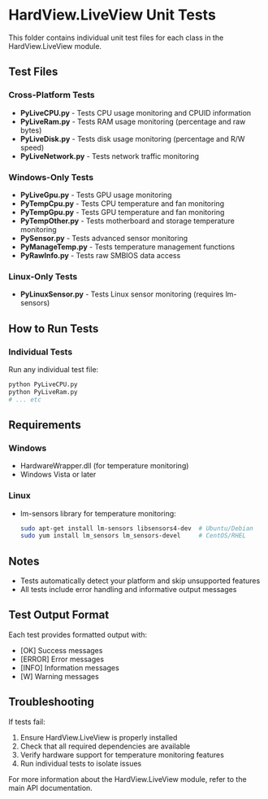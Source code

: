 # HardView.LiveView Unit Tests

This folder contains individual unit test files for each class in the HardView.LiveView module.


## Test Files

### Cross-Platform Tests
- **PyLiveCPU.py** - Tests CPU usage monitoring and CPUID information
- **PyLiveRam.py** - Tests RAM usage monitoring (percentage and raw bytes)
- **PyLiveDisk.py** - Tests disk usage monitoring (percentage and R/W speed)
- **PyLiveNetwork.py** - Tests network traffic monitoring

### Windows-Only Tests
- **PyLiveGpu.py** - Tests GPU usage monitoring
- **PyTempCpu.py** - Tests CPU temperature and fan monitoring
- **PyTempGpu.py** - Tests GPU temperature and fan monitoring
- **PyTempOther.py** - Tests motherboard and storage temperature monitoring
- **PySensor.py** - Tests advanced sensor monitoring
- **PyManageTemp.py** - Tests temperature management functions
- **PyRawInfo.py** - Tests raw SMBIOS data access

### Linux-Only Tests
- **PyLinuxSensor.py** - Tests Linux sensor monitoring (requires lm-sensors)


## How to Run Tests

### Individual Tests
Run any individual test file:
```bash
python PyLiveCPU.py
python PyLiveRam.py
# ... etc
```


## Requirements

### Windows
- HardwareWrapper.dll (for temperature monitoring)
- Windows Vista or later

### Linux
- lm-sensors library for temperature monitoring:
  ```bash
  sudo apt-get install lm-sensors libsensors4-dev  # Ubuntu/Debian
  sudo yum install lm_sensors lm_sensors-devel     # CentOS/RHEL
  ```

## Notes

- Tests automatically detect your platform and skip unsupported features
- All tests include error handling and informative output messages

## Test Output Format

Each test provides formatted output with:
- [OK] Success messages
- [ERROR] Error messages  
- [INFO] Information messages
- [W] Warning messages

## Troubleshooting

If tests fail:
1. Ensure HardView.LiveView is properly installed
2. Check that all required dependencies are available
3. Verify hardware support for temperature monitoring features
4. Run individual tests to isolate issues

For more information about the HardView.LiveView module, refer to the main API documentation.
